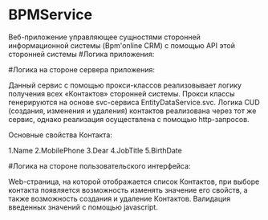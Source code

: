# BPMService
Веб-приложение управляющее сущностями сторонней информационной системы (Bpm'online CRM) с помощью API этой сторонней системы
#Логика приложения:

#Логика на стороне сервера приложения:

Данный сервис с помощью прокси-классов реализовывает логику получения всех «Контактов» сторонней системы. Прокси классы генерируются
на основе svc-сервиса EntityDataService.svc.
Логика CUD (создания, изменения и удаления) контактов реализована через тот же сервиc, однако реализация осуществлена с помощью 
http-запросов.

Основные свойства Контакта:

1.Name
2.MobilePhone
3.Dear
4.JobTitle
5.BirthDate

#Логика на стороне пользовательского интерфейса:

Web-страница, на которой отображается список Контактов, при выборе контакта появляется возможность изменять значение его свойств,
а также возможность создания и удаление Контактов. Валидация введенных значений с помощью javascript. 
